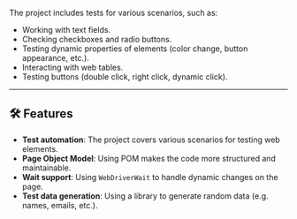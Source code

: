 The project includes tests for various scenarios, such as:
- Working with text fields.
- Checking checkboxes and radio buttons.
- Testing dynamic properties of elements (color change, button appearance, etc.).
- Interacting with web tables.
- Testing buttons (double click, right click, dynamic click).

---

## 🛠 Features

- **Test automation**: The project covers various scenarios for testing web elements.
- **Page Object Model**: Using POM makes the code more structured and maintainable.
- **Wait support**: Using `WebDriverWait` to handle dynamic changes on the page.
- **Test data generation**: Using a library to generate random data (e.g. names, emails, etc.).
